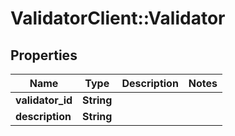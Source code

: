 # ValidatorClient::Validator

## Properties
Name | Type | Description | Notes
------------ | ------------- | ------------- | -------------
**validator_id** | **String** |  | 
**description** | **String** |  | 


